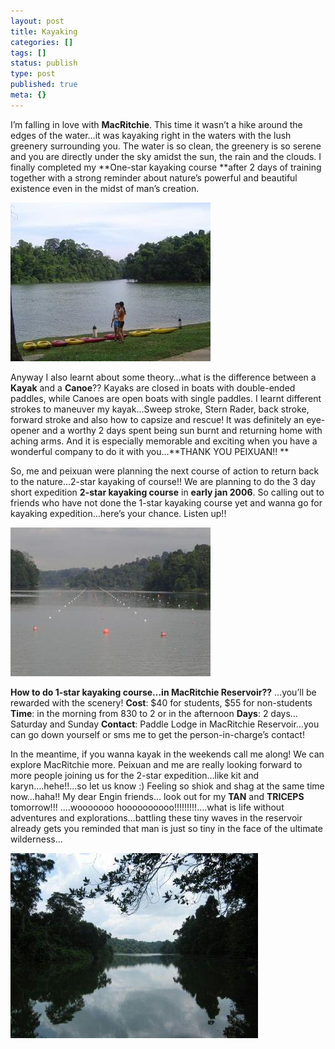 ```yaml
---
layout: post
title: Kayaking
categories: []
tags: []
status: publish
type: post
published: true
meta: {}
---
```

I’m falling in love with **MacRitchie**. This time it wasn’t a hike around the edges of the water…it was kayaking right in the waters with the lush greenery surrounding you. The water is so clean, the greenery is so serene and you are directly under the sky amidst the sun, the rain and the clouds. I finally completed my **One-star kayaking course **after 2 days of training together with a strong reminder about nature’s powerful and beautiful existence even in the midst of man’s creation.

![](/img/kayak_2.jpg)

Anyway I also learnt about some theory…what is the difference between a **Kayak** and a **Canoe**?? Kayaks are closed in boats with double-ended paddles, while Canoes are open boats with single paddles. I learnt different strokes to maneuver my kayak…Sweep stroke, Stern Rader, back stroke, forward stroke and also how to capsize and rescue! It was definitely an eye-opener and a worthy 2 days spent being sun burnt and returning home with aching arms. And it is especially memorable and exciting when you have a wonderful company to do it with you…**THANK YOU PEIXUAN!! **

So, me and peixuan were planning the next course of action to return back to the nature…2-star kayaking of course!! We are planning to do the 3 day short expedition **2-star kayaking course** in **early jan 2006**. So calling out to friends who have not done the 1-star kayaking course yet and wanna go for kayaking expedition…here’s your chance. Listen up!!

![](/img/kayak_1.jpg)

**How to do 1-star kayaking course…in MacRitchie Reservoir??** …you’ll be rewarded with the scenery! **Cost**: $40 for students, $55 for non-students **Time**: in the morning from 830 to 2 or in the afternoon **Days**: 2 days…Saturday and Sunday **Contact**: Paddle Lodge in MacRitchie Reservoir…you can go down yourself or sms me to get the person-in-charge’s contact!

In the meantime, if you wanna kayak in the weekends call me along! We can explore MacRitchie more. Peixuan and me are really looking forward to more people joining us for the 2-star expedition…like kit and karyn….hehe!!...so let us know :) Feeling so shiok and shag at the same time now…haha!! My dear Engin friends… look out for my **TAN** and **TRICEPS** tomorrow!!! ....wooooooo hoooooooooo!!!!!!!!!….what is life without adventures and explorations…battling these tiny waves in the reservoir already gets you reminded that man is just so tiny in the face of the ultimate wilderness…

![](/img/kayak_3.jpg)
